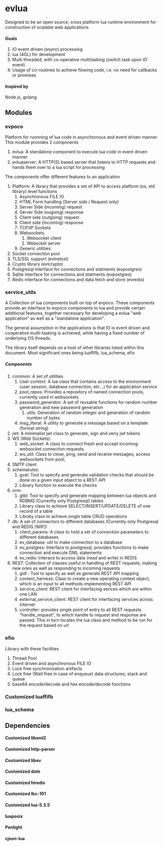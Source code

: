 # evlua

Designed to be an open source, cross platform lua runtime environment for construction of scalable web applications

#### Goals
1. IO event driven (async) processing
2. lua (4GL) for development
3. Multi threaded, with co-operative multitasking (switch task upon IO event)
4. Usage of co-routines to achieve flowing code, i.e. no need for callbacks or promises

#### Inspired by
Node.js, golang


## Modules
### evpoco
Platform for runnning of lua code in asynchronous and event driven manner. This module provides 2 components

1. evlua: A standalone component to execute lua code in event driven manner
2. evluaserver: A HTTP(S) based server that listens to HTTP requests and hands them over to a lua script for processing

The components offer different features to an application

1. Platform: A library that provides a set of API to access platform (os, std library) level functions
	1. Asynchronous FILE IO
	2. HTML Form handling (Server side / Request only)
	3. 	Server Side (incoming) request
	4. 	Server Side (ougoing) response
	5. Client side (outgoing) request
	6. Client side (incoming) response
	7. TCP/IP Sockets
	8. Websockets
		1. Websocket client
		2. Webscket server
	9. Generic utilities
2. Socket connection pool
3. TLS/SSL support (evlnetssl)
4. Crypto library (evlcrypto)
5. Postgresql interface for connections and statments (evpostgres)
6. Sqlite interface for connections and statments (evpostgres)
7. Redis interface for connections and data fetch and store (evredis)
 

### service_utils
A Collection of lua components built on top of evpoco. These components provide an interface to evpoco components to lua and provide certain additional features, together necessary for developing a evlua "web application" as well as a "standalone application".

The general assumption in the applications is that IO is event driven and cooperative multi-tasking is achieved, while having a fixed number of underlying OS threads.

The library itself depends on a host of other libraries listed within this document. Most significant ones being luaffifb, lua_schema, efio

##### Components
1. common: A set of utilities
	1. User context: A lua class that contains access to the environment (user session, database connection, etc...) for an application service
	2. pool_repos: Provides a repository of named connection pools, currently used in websockets
	3. password_generator: A set of reusable functions for random number generation and new password generation
		1. utils: Generation of random integer and generation of random number of bytes
	4. msg_literal: A utility to generate a message based on a template (format string)
2. jwt: A minimalist jwt class to generate, sign and veriy jwt tokens
3. WS (Web Sockets):
	1. web_socket: A class to connect fresh and accept incoming websocket connection requests.
	2. ws_util: Class to close, ping, send and receive messages, access websockets from pool, 
4. SMTP client
5. schemarules:
	1. gval: Tool to specify and generate validation checks that should be done on a given input object to a REST API
	2. Library function to execute the checks
6. orm: 
	1. gtbl: Tool to specify and generate mapping between lua objects and RDBMS (Currently only Postgresql) tables
	2. Library class to achieve SELECT/INSERT/UPDATE/DELETE of one record of a table
	3. Libraty class to achieve single table CRUD operations
7. db: A set of connectors to different databases (Currently only Postgresql and REDIS [WIP])
	1. client_params: A class to hold a set of connection parameters to different databases
	2. ev_database: util to make connection to a database
	3. ev_postgres: Interface to postgresql, provides functions to make connection and execute DML statements
	4. ev_redis: Interace to access data (read and write) in REDIS
8. REST: Collection of classes useful in handling of REST requests, making new ones as well as responding to incoming requests
	1. gidl : Tool to specify as well as generate REST API mapping
	2. context_harness: Class to create a new operating context object, which is an input to all methods implementing REST API
	3. service_client: REST client for interfacing serices which are within one LAN
	4. 	external_service_client: REST client for interfacing services across internet
	5. controller: provides single point of entry to all REST requests "handle_request", to which handle to request and response are passed. This in turn locates the lua class and method to be run for the request based on url
 

### efio
Library with these facilities 

1. Thread Pool
2. Event driven and asynchronous FILE IO
3. Lock free synchronization artifacts
4. Lock free (Wait free in case of enqueue) data structures, stack and queue
5. base64 encode/decode and hex encode/decode functions


### Customized luaffifb


### lua_schema


## Dependencies

#### Customized libxml2

#### Customized http-parser

#### Customized libev

#### Customized date

#### Customized hiredis

#### Customized lbc-101

#### Customized lua-5.3.5

#### luaposix

#### Penlight

#### cjson-lua


